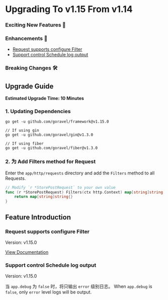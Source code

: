 # Upgrading To v1.15 From v1.14

### Exciting New Features 🎉

### Enhancements 🚀

- [Request supports configure Filter](#request-supports-configure-filter)
- [Support control Schedule log output](#support-control-schedule-log-output)

### Breaking Changes 🛠

## Upgrade Guide

**Estimated Upgrade Time: 10 Minutes**

### 1. Updating Dependencies

```
go get -u github.com/goravel/framework@v1.15.0

// If using gin
go get -u github.com/goravel/gin@v1.3.0

// If using fiber
go get -u github.com/goravel/fiber@v1.3.0
```

### 2. 为 Add Filters method for Request

Enter the `app/http/requests` directory and add the `Filters` method to all Requests.

```go
// Modify `r *StorePostRequest` to your own value
func (r *StorePostRequest) Filters(ctx http.Context) map[string]string {
	return map[string]string{}
}
```

## Feature Introduction

### Request supports configure Filter

Version: v1.15.0

[View Documentation](../the-basics/validation.md#filter-input-data)

### Support control Schedule log output

Version: v1.15.0

当 `app.debug` 为 `false` 时，将只输出 `error` 级别日志。
When `app.debug` is `false`, only `error` level logs will be output.
```
